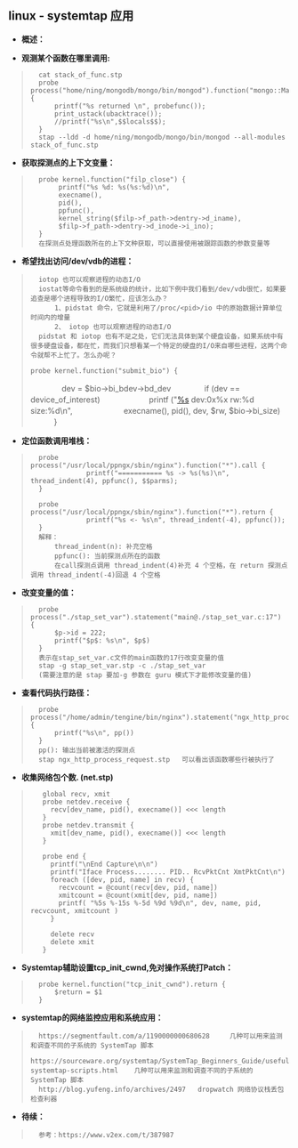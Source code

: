 ## linux - systemtap 应用
- **概述：**
>
>
>
>
>
>
>
>

- **观测某个函数在哪里调用:**
>       cat stack_of_func.stp
>       probe process("home/ning/mongodb/mongo/bin/mongod").function("mongo::Matcher::matchesDotted").return {
>           printf("%s returned \n", probefunc());
>           print_ustack(ubacktrace());
>           //printf("%s\n",$$locals$$);
>       }
>       stap --ldd -d home/ning/mongodb/mongo/bin/mongod --all-modules stack_of_func.stp
>
>
>

- **获取探测点的上下文变量：**
>       probe kernel.function("filp_close") {
>            printf("%s %d: %s(%s:%d)\n",
>            execname(),
>            pid(),
>            ppfunc(),
>            kernel_string($filp->f_path->dentry->d_iname),
>            $filp->f_path->dentry->d_inode->i_ino);    
>       }
>       在探测点处理函数所在的上下文种获取，可以直接使用被跟踪函数的参数变量等
>
>

- **希望找出访问/dev/vdb的进程：**
>       iotop 也可以观察进程的动态I/O
>       iostat等命令看到的是系统级的统计，比如下例中我们看到/dev/vdb很忙，如果要追查是哪个进程导致的I/O繁忙，应该怎么办？
>           1、pidstat 命令，它就是利用了/proc/<pid>/io 中的原始数据计算单位时间内的增量
>           2、 iotop 也可以观察进程的动态I/O
>       pidstat 和 iotop 也有不足之处，它们无法具体到某个硬盘设备，如果系统中有很多硬盘设备，都在忙，而我们只想看某一个特定的硬盘的I/O来自哪些进程，这两个命令就帮不上忙了。怎么办呢？
>   
>     probe kernel.function("submit_bio") {
>  　　　　dev = $bio->bi_bdev->bd_dev
>  　　　　if (dev == device_of_interest)
>    　　　　　　printf ("[%s](%d) dev:0x%x rw:%d size:%d\n",
>           　　　　　　 execname(), pid(), dev, $rw, $bio->bi_size)
>　　　}           
>
>
>
>

- **定位函数调用堆栈：**
>       probe process("/usr/local/ppngx/sbin/nginx").function("*").call {
>                   printf("=========== %s -> %s(%s)\n", thread_indent(4), ppfunc(), $$parms);
>       }
>
>       probe process("/usr/local/ppngx/sbin/nginx").function("*").return {
>                   printf("%s <- %s\n", thread_indent(-4), ppfunc());
>       }
>       解释：
>           thread_indent(n): 补充空格
>           ppfunc(): 当前探测点所在的函数
>           在call探测点调用 thread_indent(4)补充 4 个空格，在 return 探测点调用 thread_indent(-4)回退 4 个空格
>

- **改变变量的值：**
>       probe process("./stap_set_var").statement("main@./stap_set_var.c:17") {
>           $p->id = 222;
>           printf("$p$: %s\n", $p$)
>       }
>       表示在stap_set_var.c文件的main函数的17行改变变量的值
>       stap -g stap_set_var.stp -c ./stap_set_var
>       (需要注意的是 stap 要加-g 参数在 guru 模式下才能修改变量的值)
>
>

- **查看代码执行路径：**
>       probe process("/home/admin/tengine/bin/nginx").statement("ngx_http_process_request@src/http/ngx_http_request.c:*") {
>           printf("%s\n", pp())
>       }
>       pp(): 输出当前被激活的探测点
>       stap ngx_http_process_request.stp   可以看出该函数哪些行被执行了
>

- **收集网络包个数. (net.stp)**
>        global recv, xmit
>        probe netdev.receive {
>          recv[dev_name, pid(), execname()] <<< length
>        }
>        probe netdev.transmit {
>          xmit[dev_name, pid(), execname()] <<< length
>        }
>
>        probe end {
>          printf("\nEnd Capture\n\n")
>          printf("Iface Process........ PID.. RcvPktCnt XmtPktCnt\n")
>          foreach ([dev, pid, name] in recv) {
>            recvcount = @count(recv[dev, pid, name])
>            xmitcount = @count(xmit[dev, pid, name])
>            printf( "%5s %-15s %-5d %9d %9d\n", dev, name, pid, recvcount, xmitcount )
>          }
>
>          delete recv
>          delete xmit
>        }
>

- **Systemtap辅助设置tcp_init_cwnd,免对操作系统打Patch：**
>       probe kernel.function("tcp_init_cwnd").return {
>           $return = $1
>       }
>

- **systemtap的网络监控应用和系统应用：**
>       https://segmentfault.com/a/1190000000680628     几种可以用来监测和调查不同的子系统的 SystemTap 脚本
>       https://sourceware.org/systemtap/SystemTap_Beginners_Guide/useful-systemtap-scripts.html    几种可以用来监测和调查不同的子系统的 SystemTap 脚本
>       http://blog.yufeng.info/archives/2497   dropwatch 网络协议栈丢包检查利器
>
>

- **待续：**
>       参考：https://www.v2ex.com/t/387987
>
>
>
>
>
>
>
>
